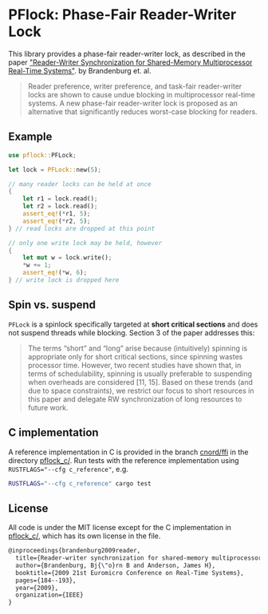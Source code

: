 # PFlock: Phase-Fair Reader-Writer Lock

This library provides a phase-fair reader-writer lock, as described in the
paper ["Reader-Writer Synchronization for Shared-Memory Multiprocessor
Real-Time Systems"][paper]. by Brandenburg et. al.

> Reader preference, writer preference, and task-fair reader-writer locks are
> shown to cause undue blocking in multiprocessor real-time systems. A new
> phase-fair reader-writer lock is proposed as an alternative that
> significantly reduces worst-case blocking for readers.

## Example

```rust
use pflock::PFLock;

let lock = PFLock::new(5);

// many reader locks can be held at once
{
    let r1 = lock.read();
    let r2 = lock.read();
    assert_eq!(*r1, 5);
    assert_eq!(*r2, 5);
} // read locks are dropped at this point

// only one write lock may be held, however
{
    let mut w = lock.write();
    *w += 1;
    assert_eq!(*w, 6);
} // write lock is dropped here
```

## Spin vs. suspend

`PFLock` is a spinlock specifically targeted at **short critical sections** and
does not suspend threads while blocking. Section 3 of the paper addresses this:

> The terms “short” and “long” arise because (intuitively) spinning is
> appropriate only for short critical sections, since spinning wastes processor
> time. However, two recent studies have shown that, in terms of
> schedulability, spinning is usually preferable to suspending when overheads
> are considered [11, 15]. Based on these trends (and due to space
> constraints), we restrict our focus to short resources in this paper and
> delegate RW synchronization of long resources to future work.

## C implementation

A reference implementation in C is provided in the branch
[cnord/ffi](https://github.com/cmnord/pflock/tree/cnord/ffi) in the
directory [pflock_c/](https://github.com/cmnord/pflock/tree/cnord/ffi/pflock_c).
Run tests with the reference implementation using `RUSTFLAGS="--cfg
c_reference"`, e.g.

```bash
RUSTFLAGS="--cfg c_reference" cargo test
```

## License

All code is under the MIT license except for the C implementation in
[pflock_c/](https://github.com/cmnord/pflock/tree/cnord/ffi/pflock_c), which has its own license in the file.

```latex
@inproceedings{brandenburg2009reader,
  title={Reader-writer synchronization for shared-memory multiprocessor real-time systems},
  author={Brandenburg, Bj{\"o}rn B and Anderson, James H},
  booktitle={2009 21st Euromicro Conference on Real-Time Systems},
  pages={184--193},
  year={2009},
  organization={IEEE}
}
```

[paper]: https://www.cs.unc.edu/~anderson/papers/ecrts09b.pdf
